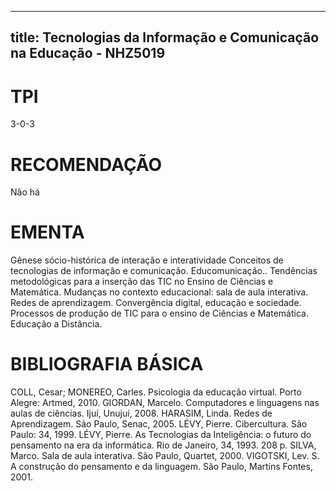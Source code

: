 
---
title: Tecnologias da Informação e Comunicação na Educação - NHZ5019 
---

# TPI

3-0-3

# RECOMENDAÇÃO

Não há

# EMENTA

Gênese sócio-histórica de interação e interatividade Conceitos de tecnologias de informação e comunicação. Educomunicação.. Tendências metodológicas para a inserção das TIC no Ensino de Ciências e Matemática. Mudanças no contexto educacional: sala de aula interativa. Redes de aprendizagem. Convergência digital, educação e sociedade. Processos de produção de TIC para o ensino de Ciências e Matemática. Educação a Distância.

# BIBLIOGRAFIA BÁSICA

COLL, Cesar; MONEREO, Carles. Psicologia da educação virtual. Porto Alegre: Artmed, 2010.
GIORDAN, Marcelo. Computadores e linguagens nas aulas de ciências. Ijuí, Unujuí, 2008.
HARASIM, Linda. Redes de Aprendizagem. São Paulo, Senac, 2005. 
LÉVY, Pierre. Cibercultura. São Paulo: 34, 1999.
LÉVY, Pierre. As Tecnologias da Inteligência: o futuro do pensamento na era da informática. Rio de Janeiro, 34, 1993. 208 p.
SILVA, Marco. Sala de aula interativa. São Paulo, Quartet, 2000.
VIGOTSKI, Lev. S. A construção do pensamento e da linguagem. São Paulo, Martins Fontes, 2001.
        